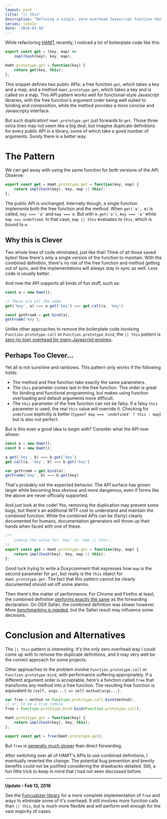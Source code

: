 ```yaml
---
layout: post
title: "|| this"
description: "Defining a single, zero overhead Javascript function that can be used as either a free function or a method"
series: jshole
date: '2016-01-16'
---
```


While refactoring [HAMT][] recently, I noticed a lot of boilerplate code like this:

```js
export const get = (key, map) =>
    impl(hash(key), key, map);

Hamt.prototype.get = function(key) {
    return get(key, this);
};
```

This snippet defines two public APIs: a free function `get`, which takes a key and a map, and a method `Hamt.prototype.get`, which takes a key and is called on a map. This API pattern works well for functional-style Javascript libraries, with the free function's argument order being well suited to binding and composition, while the method provides a more concise and Javascripty interface.

But such duplication! `Hamt.prototype.get` just forwards to `get`. Those three extra lines may not seem like a big deal, but imagine duplicate definitions for every public API in a library, some of which take a good number of arguments. Surely there is a better way.

# The Pattern
We can get away with using the same function for both versions of the API. Observe:

```js
export const get = Hamt.prototype.get = function(key, map) {
    return impl(hash(key), key, map || this);
};
```

The public API is unchanged. Internally though, a single function implements both the free function and the method. When `get('a', m)` is called, `key === 'a'` and `map === m`. But with `m.get('a')`, `key === 'a'` while `map === undefined`. In that case, `map || this` evaluates to `this`, which is bound to `m`.

## Why this is Clever
Two whole lines of code eliminated, just like that! Think of all those saved bytes! Now there's only a single version of the function to maintain. With the combined definition, there's no risk of the free function and method getting out of sync, and the implementations will always stay in sync as well. Less code is usually better.

And now the API supports all kinds of fun stuff, such as:

```js
const a = new Hamt();

// These are all the same
get('key', a) === a.get('key') === get.call(a, 'key')

const getFromA = get.bind(a);
getFromA('key');
```

Unlike other approaches to remove the boilerplate code involving `Function.prototype.call` or `Function.prototype.bind`, the `|| this` pattern is [zero (or low) overhead for many Javascript engines][benchmark].

## Perhaps Too Clever...
Yet all is not sunshine and rainbows. This pattern only works if the following holds:

* The method and free function take exactly the same parameters.
* The `this` parameter comes last in the free function. This order is great for binding and functional programming, but makes using function overloading and default arguments more difficult.
* The `this` parameter of the free function can not be falsy. If a falsy `this` parameter is used, the real `this` value will override it. Checking for `undefined` explicitly is better (`typeof map === 'undefined' ? this : map`) but is also not perfect.

But is this even a good idea to begin with? Consider what the API now allows:

```js
const a = new Hamt();
const b = new Hamt();

a.get('key', b) === b.get('key')
get.call(a, 'key', b) === b.get('key')

var getFromA = get.bind(a);
getFromA('key', b) === b.get(key)
```

That's probably not the expected behavior. The API surface has grown larger while becoming less obvious and more dangerous, even if forms like the above are never officially supported.

And just look at the code! Yes, removing the duplication may prevent some bugs, but there's an additional WTF cost to understand and maintain the combined function. While the combined APIs can be (fairly) clearly documented for humans, documentation generators will throw up their hands when faced with one of these.

```js
/**
    Lookup the value for `key` in `map || this`.
*/
export const get = Hamt.prototype.get = function(key, map) {
    return impl(hash(key), key, map || this);
};
```

Good luck trying to write a Doxycomment that expresses how `map` is the second parameter for `get`, but really is the `this` object for `Hamt.prototype.get`. The fact that this pattern cannot be clearly documented should set off some alarms.

Then there's the matter of performance. For Chrome and Firefox at least, the combined definition [performs exactly the same][benchmark] as the forwarding declaration. On OSX Safari, the combined definition was slower however. More [benchmarking is needed][benchmark], but the Safari result may influence some decisions.

# Conclusion and Alternatives
The `|| this` pattern is interesting. It's the only zero overhead way I could come up with to remove the duplicate definitions, and it may very well be the correct approach for some projects.

Other approaches to the problem involve `Function.prototype.call` or `Function.prototype.bind`, with performance suffering appropriately. If a different argument order is acceptable, here's a function called `free` that transforms any method into a free function. The resulting free function is equivalent to `(self, args...) => self.method(args...)`.

```js
var free = method => Function.prototype.call.bind(method);
// or, to be a true jsHole
free = Function.prototype.bind.bind(Function.prototype.call);

Hamt.prototype.get = function(key) {
    return impl(hash(key), key, this);
};

export const get = free(Hamt.prototype.get);
```

But `free` is [generally much slower](http://jsperf.com/free-function-forward-cost/2) than direct forwarding.

After switching over all of HAMT's APIs to use combined definitions, I eventually reverted the change. The potential bug prevention and brevity benefits could not be justified considering the drawbacks detailed. Still, a fun little trick to keep in mind that I had not seen discussed before.

****

**Update - Feb 13, 2016**

See the [Funcualizer library](/jshole-funcualizer/) for a more complete implementation of `free` and ways to eliminate some of it's overhead. It still involves more function calls than `|| this`, but is much more flexible and will perform well enough for the vast majority of cases.

[hamt]: https://github.com/mattbierner/hamt
[benchmark]: http://jsperf.com/method-version-of-free-function/3
